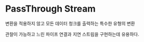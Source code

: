 <h1>PassThrough Stream</h1>

변환을 적용하지 않고 모든 데이터 청크를 출력하는 특수한 유형의 변환<br/>

관찰이 가능하고 느린 파이프 연결과 지연 스트림을 구현하는데 유용하다.
